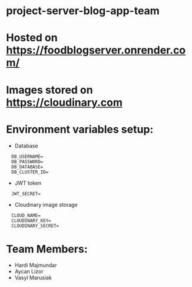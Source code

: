 # project-server-blog-app-team

# Hosted on https://foodblogserver.onrender.com/
# Images stored on https://cloudinary.com
# Environment variables setup:

- Database
```
  DB_USERNAME=
  DB_PASSWORD=
  DB_DATABASE=
  DB_CLUSTER_ID=
```

- JWT token
```
  JWT_SECRET=
```

- Cloudinary image storage
```
  CLOUD_NAME=
  CLOUDINARY_KEY=
  CLOUDINARY_SECRET= 
```

# Team Members:
- Hardi Majmundar 
- Aycan Lizor
- Vasyl Marusiak